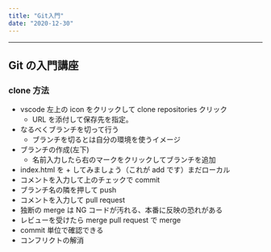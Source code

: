 ```yaml
---
title: "Git入門"
date: "2020-12-30"
---
```


---

## Git の入門講座

### clone 方法

- vscode 左上の icon をクリックして clone repositories クリック
  - URL を添付して保存先を指定。
- なるべくブランチを切って行う
  - ブランチを切るとは自分の環境を使うイメージ
- ブランチの作成(左下)
  - 名前入力したら右のマークをクリックしてブランチを追加
- index.html を + してみましょう（これが add です）まだローカル
- コメントを入力して上のチェックで commit
- ブランチ名の隣を押して push
- コメントを入力して pull request
- 独断の merge は NG コードが汚れる、本番に反映の恐れがある
- レビューを受けたら merge pull request で merge
- commit 単位で確認できる
- コンフリクトの解消
